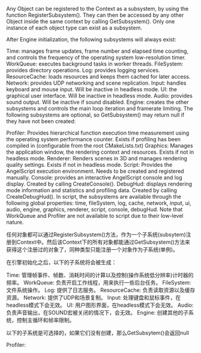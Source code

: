 Any Object can be registered to the Context as a subsystem, by using the function RegisterSubsystem(). They can then be accessed by any other Object inside the same context by calling GetSubsystem(). Only one instance of each object type can exist as a subsystem.

After Engine initialization, the following subsystems will always exist:

Time: manages frame updates, frame number and elapsed time counting, and controls the frequency of the operating system low-resolution timer.
WorkQueue: executes background tasks in worker threads.
FileSystem: provides directory operations.
Log: provides logging services.
ResourceCache: loads resources and keeps them cached for later access.
Network: provides UDP networking and scene replication.
Input: handles keyboard and mouse input. Will be inactive in headless mode.
UI: the graphical user interface. Will be inactive in headless mode.
Audio: provides sound output. Will be inactive if sound disabled.
Engine: creates the other subsystems and controls the main loop iteration and framerate limiting.
The following subsystems are optional, so GetSubsystem() may return null if they have not been created:

Profiler: Provides hierarchical function execution time measurement using the operating system performance counter. Exists if profiling has been compiled in (configurable from the root CMakeLists.txt)
Graphics: Manages the application window, the rendering context and resources. Exists if not in headless mode.
Renderer: Renders scenes in 3D and manages rendering quality settings. Exists if not in headless mode.
Script: Provides the AngelScript execution environment. Needs to be created and registered manually.
Console: provides an interactive AngelScript console and log display. Created by calling CreateConsole().
DebugHud: displays rendering mode information and statistics and profiling data. Created by calling CreateDebugHud().
In script, the subsystems are available through the following global properties: time, fileSystem, log, cache, network, input, ui, audio, engine, graphics, renderer, script, console, debugHud. Note that WorkQueue and Profiler are not available to script due to their low-level nature.


任何对象都可以通过RegisterSubsystem()方法，作为一个子系统(subsytem)注册到Context中。然后该Context下的所有对象都能通过GetSubsystem()方法来获得这个注册过的对象了，同种类型只能注册一个对象作为子系统(单例)。

在引擎初始化之后，以下的子系统将会被生成：

Time: 管理帧事件、帧数、消耗时间的计算以及控制(操作系统低分辨率)计时器的频率。
WorkQueue: 负责开启工作线程，用来执行一些后台任务。
FileSystem: 文件系统操作。
Log: 提供了日志服务。
ResourceCache: 负责读取资源以及缓存资源。
Network: 提供了UDP和场景复制。
Input: 处理键盘和鼠标事件，在headless模式下会无效。
UI: 用户图形界面，在headless模式下会无效。
Audio: 负责声音输出，在SOUND宏被关闭的情况下，会无效。
Engine: 创建其他的子系统，控制主循环和帧率限制。

以下的子系统是可选择的，如果它们没有创建，那么GetSubsytem()会返回null

Profiler: 